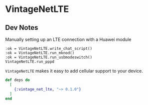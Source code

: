 # VintageNetLTE

## Dev Notes

Manually setting up an LTE connection with a Huawei module


```
:ok = VintageNetLTE.write_chat_script()
:ok = VintageNetLTE.run_mknod()
:ok = VintageNetLTE.run_usbmodeswitch()
VintageNetLTE.run_pppd
```


`VintageNetLTE` makes it easy to add cellular support to your device.

```elixir
def deps do
  [
    {:vintage_net_lte, "~> 0.1.0"}
  ]
end
```


